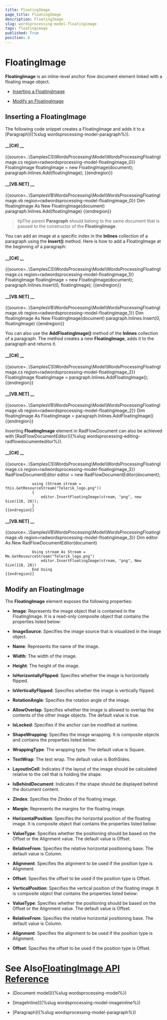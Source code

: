 ```yaml
---
title: FloatingImage
page_title: FloatingImage
description: FloatingImage
slug: wordsprocessing-model-floatingimage
tags: floatingimage
published: True
position: 8
---
```


# FloatingImage



__FloatingImage__ is an inline-level anchor flow document element linked with a floating image object.
      

* [Inserting a FloatingImage](#inserting-a-floatingimage)

* [Modify an FloatingImage](#modify-an-floatingimage)

## Inserting a FloatingImage

The following code snippet creates a FloatingImage and adds it to a [Paragraph]({%slug wordsprocessing-model-paragraph%}).
        

#### __[C#] __

{{source=..\SamplesCS\WordsProcessing\Model\WordsProcessingFloatingImage.cs region=radwordsprocessing-model-floatingimage_0}}
	            FloatingImage floatingImage = new FloatingImage(document);
	            paragraph.Inlines.Add(floatingImage);
	{{endregion}}



#### __[VB.NET] __

{{source=..\SamplesVB\WordsProcessing\Model\WordsProcessingFloatingImage.vb region=radwordsprocessing-model-floatingimage_0}}
	            Dim floatingImage As New FloatingImage(document)
	            paragraph.Inlines.Add(floatingImage)
	{{endregion}}



>tipThe parent __Paragraph__ should belong to the same document that is passed to the constructor of the __FloatingImage__.
          

You can add an image at a specific index in the __Inlines__ collection of a paragraph using the __Insert()__
          method. Here is how to add a FloatingImage at the beginning of a paragraph:
        

#### __[C#] __

{{source=..\SamplesCS\WordsProcessing\Model\WordsProcessingFloatingImage.cs region=radwordsprocessing-model-floatingimage_1}}
	            FloatingImage floatingImage = new FloatingImage(document);
	            paragraph.Inlines.Insert(0, floatingImage);
	{{endregion}}



#### __[VB.NET] __

{{source=..\SamplesVB\WordsProcessing\Model\WordsProcessingFloatingImage.vb region=radwordsprocessing-model-floatingimage_1}}
	            Dim floatingImage As New FloatingImage(document)
	            paragraph.Inlines.Insert(0, floatingImage)
	{{endregion}}



You can also use the __AddFloatingImage()__ method of the __Inlines__ collection of a paragraph. The
          method creates a new __FloatingImage__, adds it to the paragraph and returns it.
        

#### __[C#] __

{{source=..\SamplesCS\WordsProcessing\Model\WordsProcessingFloatingImage.cs region=radwordsprocessing-model-floatingimage_2}}
	            FloatingImage floatingImage = paragraph.Inlines.AddFloatingImage();
	{{endregion}}



#### __[VB.NET] __

{{source=..\SamplesVB\WordsProcessing\Model\WordsProcessingFloatingImage.vb region=radwordsprocessing-model-floatingimage_2}}
	            Dim floatingImage As FloatingImage = paragraph.Inlines.AddFloatingImage()
	{{endregion}}



Inserting __FloatingImage__ element in RadFlowDocument can also be achieved with
          [RadFlowDocumentEditor]({%slug wordsprocessing-editing-radflowdocumenteditor%}).
        

#### __[C#] __

{{source=..\SamplesCS\WordsProcessing\Model\WordsProcessingFloatingImage.cs region=radwordsprocessing-model-floatingimage_3}}
	            RadFlowDocumentEditor editor = new RadFlowDocumentEditor(document);
	
	            using (Stream stream = this.GetResourceStream("Telerik_logo.png"))
	            {
	                editor.InsertFloatingImage(stream, "png", new Size(118, 28));
	            }
	{{endregion}}



#### __[VB.NET] __

{{source=..\SamplesVB\WordsProcessing\Model\WordsProcessingFloatingImage.vb region=radwordsprocessing-model-floatingimage_3}}
	            Dim editor As New RadFlowDocumentEditor(document)
	
	            Using stream As Stream = Me.GetResourceStream("Telerik_logo.png")
	                editor.InsertFloatingImage(stream, "png", New Size(118, 28))
	            End Using
	{{endregion}}



## Modify an FloatingImage

The __FloatingImage__ element exposes the following properties:
        

* __Image__: Represents the image object that is contained in the FloatingImage. It is a read-only composite object that
              contains the properties listed below:
            

* __ImageSource__: Specifies the image source that is visualized in the image object.
                

* __Name__: Represents the name of the image.
                

* __Width__: The width of the image.
                

* __Height__: The height of the image.
                

* __IsHorizontallyFlipped__: Specifies whether the image is horizontally flipped.
                

* __IsVerticallyFlipped__: Specifies whether the image is vertically flipped.
                

* __RotationAngle__: Specifies the rotation angle of the image.
                

* __AllowOverlap__: Specifies whether the image is allowed to overlap the contents of the other image objects. The default
              value is true.
            

* __IsLocked__: Specifies if the anchor can be modified at runtime.
            

* __ShapeWrapping__: Specifies the image wrapping. It is composite objects and contains the properties listed below:
            

* __WrappingType__: The wrapping type. The default value is Square.
                

* __TextWrap__: The text wrap. The default value is BothSides.
                

* __LayoutInCell__: Indicates if the layout of the image should be calculated relative to the cell that is holding the shape.
            

* __IsBehindDocument__: Indicates if the shape should be displayed behind the document content.
            

* __ZIndex__: Specifies the ZIndex of the floating image.
            

* __Margin__: Represents the margins for the floating image.
            

* __HorizontalPosition__: Specifies the horizontal position of the floating image. It is composite object that contains the
              properties listed below:
            

* __ValueType__: Specifies whether the positioning should be based on the Offset or the Alignment value. The default
                  value is Offset.
                

* __RelativeFrom__: Specifies the relative horizontal positioning base. The default value is Column.
                

* __Alignment__: Specifies the alignment to be used if the position type is Alignment.
                

* __Offset__: Specifies the offset to be used if the position type is Offset.
                

* __VerticalPosition__: Specifies the vertical position of the floating image. It is composite object that contains the
              properties listed below:
            

* __ValueType__: Specifies whether the positioning should be based on the Offset or the Alignment value. The default
                  value is Offset.
                

* __RelativeFrom__: Specifies the relative horizontal positioning base. The default value is Column.
                

* __Alignment__: Specifies the alignment to be used if the position type is Alignment.
                

* __Offset__: Specifies the offset to be used if the position type is Offset.
                

# See Also[FloatingImage API Reference](http://www.telerik.com/help/winforms/allmembers_t_telerik_windows_documents_flow_model_shapes_floatingimage.html)

 * [Document model]({%slug wordsprocessing-model%})

 * [ImageInline]({%slug wordsprocessing-model-imageinline%})

 * [Paragraph]({%slug wordsprocessing-model-paragraph%})
